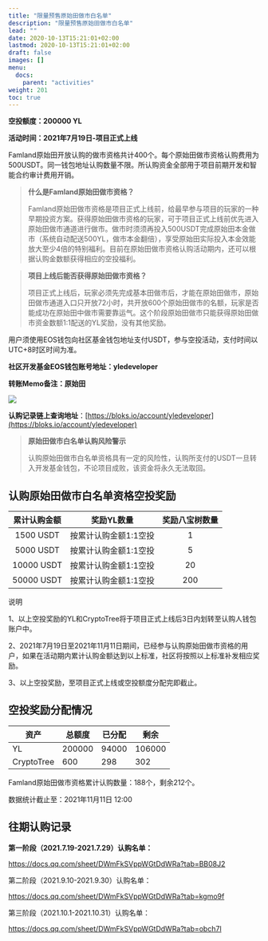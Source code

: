 ```yaml
---
title: "限量预售原始田做市白名单"
description: "限量预售原始田做市白名单"
lead: ""
date: 2020-10-13T15:21:01+02:00
lastmod: 2020-10-13T15:21:01+02:00
draft: false
images: []
menu:
  docs:
    parent: "activities"
weight: 201
toc: true
---
```


**空投额度：200000 YL**

**活动时间：2021年7月19日-项目正式上线**

Famland原始田开放认购的做市资格共计400个。每个原始田做市资格认购费用为500USDT。同一钱包地址认购数量不限。所认购资金全部用于项目前期开发和智能合约审计费用开销。

> **什么是Famland原始田做市资格？**
>
> Famland原始田做市资格是项目正式上线前，给最早参与项目的玩家的一种早期投资方案。获得原始田做市资格的玩家，可于项目正式上线前优先进入原始田做市通道进行做市。做市时须须再投入500USDT完成原始田本金做市（系统自动配送500YL，做市本金翻倍），享受原始田实际投入本金效能放大至少4倍的特别福利。目前在原始田做市资格认购活动期内，还可以根据认购金数额获得相应的空投福利。

> **项目上线后能否获得原始田做市资格？**
>
> 项目正式上线后，玩家必须先完成基本田做市后，才能在原始田做市，原始田做市通道入口只开放72小时，共开放600个原始田做市的名额，玩家是否能成功在原始田中做市需要靠运气。这个阶段原始田做市只能获得原始田做市资金数额1:1配送的YL奖励，没有其他奖励。

用户须使用EOS钱包向社区基金钱包地址支付USDT，参与空投活动，支付时间以UTC+8时区时间为准。

**社区开发基金EOS钱包账号地址：yledeveloper**

**转账Memo备注：原始田**

![](3.PNG)

**认购记录链上查询地址**：[https://bloks.io/account/yledeveloper](https://bloks.io/account/yledeveloper)

> **原始田做市白名单认购风险警示**
>
> 认购原始田做市白名单资格具有一定的风险性，认购所支付的USDT一旦转入开发基金钱包，不论项目成败，该资金将永久无法取回。



## 认购原始田做市白名单资格空投奖励

| 累计认购金额 |      奖励YL数量       | 奖励八宝树数量 |
| :----------: | :-------------------: | :------------: |
|  1500 USDT   | 按累计认购金额1:1空投 |       1        |
|  5000 USDT   | 按累计认购金额1:1空投 |       5        |
|  10000 USDT  | 按累计认购金额1:1空投 |       20       |
|  50000 USDT  | 按累计认购金额1:1空投 |      200       |

说明

1、以上空投奖励的YL和CryptoTree将于项目正式上线后3日内划转至认购人钱包账户中。

2、2021年7月19日至2021年11月11日期间，已经参与认购原始田做市资格的用户，如果在活动期内累计认购金额达到以上标准，社区将按照以上标准补发相应奖励。

3、以上空投奖励，至项目正式上线或空投额度分配完即截止。



## 空投奖励分配情况

| 资产       | 总额度 | 已分配 | 剩余   |
| ---------- | ------ | ------ | ------ |
| YL         | 200000 | 94000  | 106000 |
| CryptoTree | 600    | 298    | 302    |

Famland原始田做市资格累计认购数量：188个，剩余212个。

数据统计截止至：2021年11月11日 12:00

  

## 往期认购记录

**第一阶段（2021.7.19-2021.7.29）认购名单：** 

https://docs.qq.com/sheet/DWmFkSVppWGtDdWRa?tab=BB08J2

第二阶段（2021.9.10-2021.9.30）认购名单：

https://docs.qq.com/sheet/DWmFkSVppWGtDdWRa?tab=kgmo9f

第三阶段（2021.10.1-2021.10.31）认购名单：

https://docs.qq.com/sheet/DWmFkSVppWGtDdWRa?tab=obch7l

